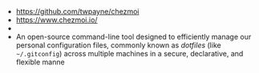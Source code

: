 - https://github.com/twpayne/chezmoi
- https://www.chezmoi.io/
-
- An open-source command-line tool designed to efficiently manage our personal configuration files, commonly known as *dotfiles* (like `~/.gitconfig`) across multiple machines in a secure, declarative, and flexible manne